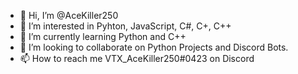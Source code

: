 - 👋 Hi, I’m @AceKiller250
- 👀 I’m interested in Pyhton, JavaScript, C#, C+, C++
- 🌱 I’m currently learning Python and C++
- 💞️ I’m looking to collaborate on Python Projects and Discord Bots.
- 📫 How to reach me VTX_AceKiller250#0423 on Discord

<!---
AceKiller250/AceKiller250 is a ✨ special ✨ repository because its `README.md` (this file) appears on your GitHub profile.
You can click the Preview link to take a look at your changes.
--->
